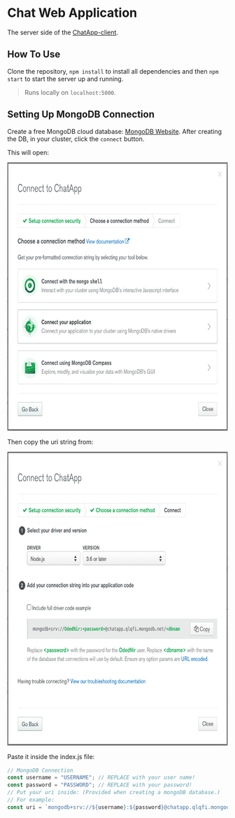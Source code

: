 # Chat Web Application

The server side of the [ChatApp-client](https://github.com/OdedNir/ChatApp-client).

## How To Use

Clone the repository, `npm install` to install all dependencies and then `npm start` to start the server up and running.

> Runs locally on `localhost:5000`.

## Setting Up MongoDB Connection

Create a free MongoDB cloud database: [MongoDB Website](https://www.mongodb.com/).
After creating the DB, in your cluster, click the `connect` button.

This will open: 

<img src="/media/connect-db.png" alt="db connection" width="704" height="612"/>

Then copy the uri string from: 

<img src="/media/uri-db.png" alt="uri string" width="704" height="670"/>

Paste it inside the index.js file:

```javascript
// MongoDB Connection
const username = "USERNAME"; // REPLACE with your user name!
const password = "PASSWORD"; // REPLACE with your password!
// Put your uri inside: (Provided when creating a mongoDB database.)
// For example:
const uri = `mongodb+srv://${username}:${password}@chatapp.qlqfi.mongodb.net/ChatApp?retryWrites=true&w=majority`;
```
